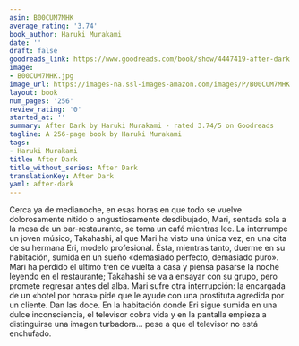```yaml
---
asin: B00CUM7MHK
average_rating: '3.74'
book_author: Haruki Murakami
date: ''
draft: false
goodreads_link: https://www.goodreads.com/book/show/4447419-after-dark
image:
- B00CUM7MHK.jpg
image_url: https://images-na.ssl-images-amazon.com/images/P/B00CUM7MHK.01._SCLZZZZZZZ.jpg
layout: book
num_pages: '256'
review_rating: '0'
started_at: ''
summary: After Dark by Haruki Murakami - rated 3.74/5 on Goodreads
tagline: A 256-page book by Haruki Murakami
tags:
- Haruki Murakami
title: After Dark
title_without_series: After Dark
translationKey: After Dark
yaml: after-dark
---
```


Cerca ya de medianoche, en esas horas en que todo se vuelve dolorosamente nítido o angustiosamente desdibujado, Mari, sentada sola a la mesa de un bar-restaurante, se toma un café mientras lee. La interrumpe un joven músico, Takahashi, al que Mari ha visto una única vez, en una cita de su hermana Eri, modelo profesional. Ésta, mientras tanto, duerme en su habitación, sumida en un sueño «demasiado perfecto, demasiado puro». Mari ha perdido el último tren de vuelta a casa y piensa pasarse la noche leyendo en el restaurante; Takahashi se va a ensayar con su grupo, pero promete regresar antes del alba. Mari sufre otra interrupción: la encargada de un «hotel por horas» pide que le ayude con una prostituta agredida por un cliente. Dan las doce. En la habitación donde Eri sigue sumida en una dulce inconsciencia, el televisor cobra vida y en la pantalla empieza a distinguirse una imagen turbadora... pese a que el televisor no está enchufado.